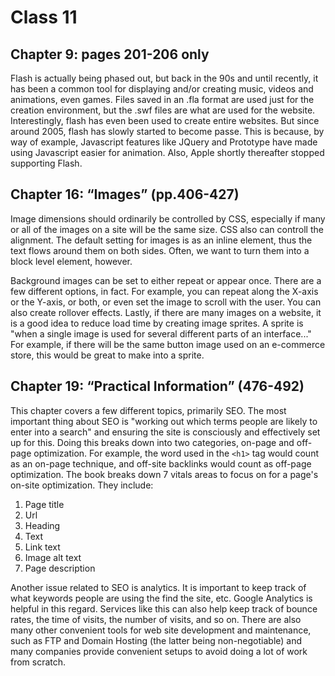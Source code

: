# Class 11

## Chapter 9: pages 201-206 only
Flash is actually being phased out, but back in the 90s and until recently, it has been a common tool for displaying and/or creating music, videos and animations, even games. Files saved in an .fla format are used just for the creation environment, but the .swf files are what are used for the website. Interestingly, flash has even been used to create entire websites. But since around 2005, flash has slowly started to become passe. This is because, by way of example, Javascript features like JQuery and Prototype have made using Javascript easier for animation. Also, Apple shortly thereafter stopped supporting Flash. 

## Chapter 16: “Images” (pp.406-427)
Image dimensions should ordinarily be controlled by CSS, especially if many or all of the images on a site will be the same size. CSS also can controll the alignment. The default setting for images is as an inline element, thus the text flows around them on both sides. Often, we want to turn them into a block level element, however. 

Background images can be set to either repeat or appear once. There are a few different options, in fact. For example, you can repeat along the X-axis or the Y-axis, or both, or even set the image to scroll with the user. You can also create rollover effects. Lastly, if there are many images on a website, it is a good idea to reduce load time by creating image sprites. A sprite is "when a single image is used for several different parts of an interface..." For example, if there will be the same button image used on an e-commerce store, this would be great to make into a sprite. 

## Chapter 19: “Practical Information” (476-492)
This chapter covers a few different topics, primarily SEO. The most important thing about SEO is "working out which terms people are likely to enter into a search" and ensuring the site is consciously and effectively set up for this. Doing this breaks down into two categories, on-page and off-page optimization. For example, the word used in the `<h1>` tag would count as an on-page technique, and off-site backlinks would count as off-page optimization. The book breaks down 7 vitals areas to focus on for a page's on-site optimization. They include:

1. Page title
1. Url
1. Heading
1. Text
1. Link text
1. Image alt text
1. Page description

Another issue related to SEO is analytics. It is important to keep track of what keywords people are using the find the site, etc. Google Analytics is helpful in this regard. Services like this can also help keep track of bounce rates, the time of visits, the number of visits, and so on. There are also many other convenient tools for web site development and maintenance, such as FTP and Domain Hosting (the latter being non-negotiable) and many companies provide convenient setups to avoid doing a lot of work from scratch. 